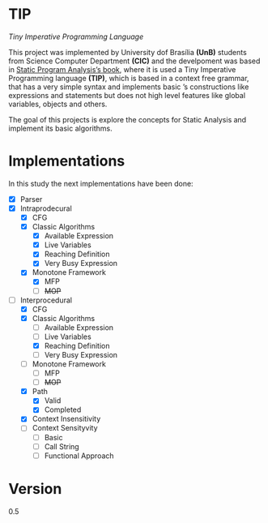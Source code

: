 # TIP

*Tiny Imperative Programming Language*

This project was implemented by University dof Brasília **(UnB)** students from Science Computer Department **(CIC)** and the develpoment was based in [Static Program Analysis’s book](https://users-cs.au.dk/amoeller/spa/spa.pdf), where it is used a Tiny Imperative Programming language **(TIP)**, which is based in a context free grammar, that has a very simple syntax and implements basic ’s constructions like expressions and statements but does not high level features like global variables, objects and others.

The goal of this projects is explore the concepts for Static Analysis and implement its basic algorithms.

# Implementations

In this study the next implementations  have been done: 

- [x] Parser
- [x] Intraprodecural
    - [x] CFG
    - [x] Classic Algorithms
        - [x] Available Expression
        - [x] Live Variables
        - [x] Reaching Definition
        - [x] Very Busy Expression
    - [x] Monotone Framework
        - [x] MFP
        - [ ] ~~MOP~~
- [ ] Interprocedural
    - [x] CFG
    - [x] Classic Algorithms
        - [ ] Available Expression
        - [ ] Live Variables
        - [x] Reaching Definition
        - [ ] Very Busy Expression
    - [ ] Monotone Framework
        - [ ] MFP
        - [ ] ~~MOP~~
    - [x] Path
        - [x] Valid 
        - [x] Completed
    - [x] Context Insensitivity
    - [ ] Context Sensityvity
        - [ ] Basic
        - [ ] Call String
        - [ ] Functional Approach

# Version

0.5
